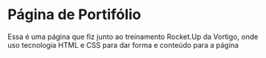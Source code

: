# Página de Portifólio

Essa é uma página que fiz junto ao treinamento Rocket.Up da Vortigo, onde uso tecnologia HTML e CSS para dar forma e conteúdo para a página
